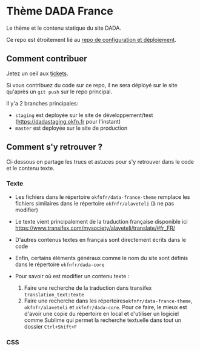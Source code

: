 # Thème DADA France

Le thème et le contenu statique du site DADA.

Ce repo est étroitement lié au [repo de configuration et déploiement](https://github.com/okfnfr/dada-core).

## Comment contribuer

Jetez un oeil aux [tickets](https://github.com/okfnfr/dada-france-theme/issues).

Si vous contribuez du code sur ce repo, il ne sera déployé sur le site qu'après un `git push` sur le repo principal.

Il y'a 2 branches principales:

- `staging` est deployée sur le site de développement/test (https://dadastaging.okfn.fr pour l'instant)
- `master` est deployée sur le site de production


## Comment s'y retrouver ?

Ci-dessous on partage les trucs et astuces pour s'y retrouver dans le code et le contenu texte.

### Texte

- Les fichiers dans le répertoire `okfnfr/data-france-theme` remplace les fichiers similaires dans le répertoire `okfnfr/alaveteli` (à ne pas modifier)

- Le texte vient principalement de la traduction française disponible ici https://www.transifex.com/mysociety/alaveteli/translate/#fr_FR/

- D'autres  contenus textes en français sont directement écrits dans le code

- Enfin, certains éléments généraux comme le nom du site sont définis dans le répertoire `okfnfr/dada-core`

- Pour savoir où est modifier un contenu texte :
	1. Faire une recherche de la traduction dans transifex `translation_text:texte`
	2. Faire une recherche dans les répertoires`okfnfr/data-france-theme`, `okfnfr/alaveteli` et `okfnfr/dada-core`. Pour ce faire, le mieux est d'avoir une copie du répertoire en local et d'utiliser un logiciel comme Sublime qui permet la recherche textuelle dans tout un dossier `Ctrl+Shift+F`

### CSS
